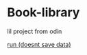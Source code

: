 # Book-library
lil project from odin 

<a href="https://siduck76.github.io/Book-library/"> run (doesnt save data) </a>
